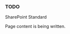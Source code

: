﻿<properties
	pageTitle="SharePoint Standard"
    pageName="sharepoint-standard"
    parentPageId="12781"
/>

<h3>TODO</h3>
SharePoint Standard

<p>Page content is being written.</p>